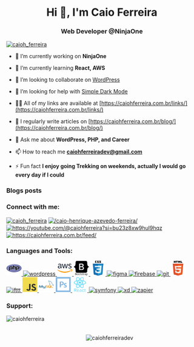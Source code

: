 <h1 align="center">Hi 👋, I'm Caio Ferreira</h1>
<h3 align="center">Web Developer @NinjaOne</h3>

<p align="left"> <a href="https://twitter.com/caioh_ferreira" target="blank"><img src="https://img.shields.io/twitter/follow/caioh_ferreira?logo=twitter&style=for-the-badge" alt="caioh_ferreira" /></a> </p>

- 🔭 I’m currently working on **NinjaOne**

- 🌱 I’m currently learning **React, AWS**

- 👯 I’m looking to collaborate on [WordPress](https://github.com/WordPress/wordpress-develop/)

- 🤝 I’m looking for help with [Simple Dark Mode](https://github.com/caiohferreiradev/simple-dark-mode)

- 👨‍💻 All of my links are available at [https://caiohferreira.com.br/links/](https://caiohferreira.com.br/links/)

- 📝 I regularly write articles on [https://caiohferreira.com.br/blog/](https://caiohferreira.com.br/blog/)

- 💬 Ask me about **WordPress, PHP, and Career**

- 📫 How to reach me **caiohferreiradev@gmail.com**

- ⚡ Fun fact **I enjoy going Trekking on weekends, actually I would go every day if I could**

### Blogs posts
<!-- BLOG-POST-LIST:START -->
<!-- BLOG-POST-LIST:END -->

<h3 align="left">Connect with me:</h3>
<p align="left">
<a href="https://twitter.com/caioh_ferreira" target="blank"><img align="center" src="https://raw.githubusercontent.com/rahuldkjain/github-profile-readme-generator/master/src/images/icons/Social/twitter.svg" alt="caioh_ferreira" height="30" width="40" /></a>
<a href="https://linkedin.com/in//caio-henrique-azevedo-ferreira/" target="blank"><img align="center" src="https://raw.githubusercontent.com/rahuldkjain/github-profile-readme-generator/master/src/images/icons/Social/linked-in-alt.svg" alt="/caio-henrique-azevedo-ferreira/" height="30" width="40" /></a>
<a href="https://www.youtube.com/c/https://youtube.com/@caiohferreira?si=bu23z8xw9hul9hqz" target="blank"><img align="center" src="https://raw.githubusercontent.com/rahuldkjain/github-profile-readme-generator/master/src/images/icons/Social/youtube.svg" alt="https://youtube.com/@caiohferreira?si=bu23z8xw9hul9hqz" height="30" width="40" /></a>
<a href="/https://caiohferreira.com.br/feed/" target="blank"><img align="center" src="https://raw.githubusercontent.com/rahuldkjain/github-profile-readme-generator/master/src/images/icons/Social/rss.svg" alt="https://caiohferreira.com.br/feed/" height="30" width="40" /></a>
</p>

<h3 align="left">Languages and Tools:</h3>
<p align="left"> <a href="https://www.php.net" target="_blank" rel="noreferrer"> <img src="https://raw.githubusercontent.com/devicons/devicon/master/icons/php/php-original.svg" alt="php" width="40" height="40"/> </a> <a href="https://www.php.net" target="_blank" rel="noreferrer"> <img src="https://camo.githubusercontent.com/7fbff0e3d4e4df2c9b06e398bc1a71257fc45af493e1f93e670a10766caecad0/68747470733a2f2f7777772e766563746f726c6f676f2e7a6f6e652f6c6f676f732f776f726470726573732f776f726470726573732d74696c652e737667" alt="wordpress" width="40" height="40"/> </a><a href="https://wordpress.org/" target="_blank" rel="noreferrer"> <img src="https://raw.githubusercontent.com/devicons/devicon/master/icons/amazonwebservices/amazonwebservices-original-wordmark.svg" alt="aws" width="40" height="40"/> </a> <a href="https://getbootstrap.com" target="_blank" rel="noreferrer"> <img src="https://raw.githubusercontent.com/devicons/devicon/master/icons/bootstrap/bootstrap-plain-wordmark.svg" alt="bootstrap" width="40" height="40"/> </a> <a href="https://www.w3schools.com/css/" target="_blank" rel="noreferrer"> <img src="https://raw.githubusercontent.com/devicons/devicon/master/icons/css3/css3-original-wordmark.svg" alt="css3" width="40" height="40"/> </a> <a href="https://www.figma.com/" target="_blank" rel="noreferrer"> <img src="https://www.vectorlogo.zone/logos/figma/figma-icon.svg" alt="figma" width="40" height="40"/> </a> <a href="https://firebase.google.com/" target="_blank" rel="noreferrer"> <img src="https://www.vectorlogo.zone/logos/firebase/firebase-icon.svg" alt="firebase" width="40" height="40"/> </a> <a href="https://git-scm.com/" target="_blank" rel="noreferrer"> <img src="https://www.vectorlogo.zone/logos/git-scm/git-scm-icon.svg" alt="git" width="40" height="40"/> </a> <a href="https://www.w3.org/html/" target="_blank" rel="noreferrer"> <img src="https://raw.githubusercontent.com/devicons/devicon/master/icons/html5/html5-original-wordmark.svg" alt="html5" width="40" height="40"/> </a> <a href="https://ifttt.com/" target="_blank" rel="noreferrer"> <img src="https://www.vectorlogo.zone/logos/ifttt/ifttt-ar21.svg" alt="ifttt" width="40" height="40"/> </a> <a href="https://developer.mozilla.org/en-US/docs/Web/JavaScript" target="_blank" rel="noreferrer"> <img src="https://raw.githubusercontent.com/devicons/devicon/master/icons/javascript/javascript-original.svg" alt="javascript" width="40" height="40"/> </a> <a href="https://www.mysql.com/" target="_blank" rel="noreferrer"> <img src="https://raw.githubusercontent.com/devicons/devicon/master/icons/mysql/mysql-original-wordmark.svg" alt="mysql" width="40" height="40"/> </a> <a href="https://www.photoshop.com/en" target="_blank" rel="noreferrer"> <img src="https://raw.githubusercontent.com/devicons/devicon/master/icons/photoshop/photoshop-line.svg" alt="photoshop" width="40" height="40"/> </a>  <a href="https://reactjs.org/" target="_blank" rel="noreferrer"> <img src="https://raw.githubusercontent.com/devicons/devicon/master/icons/react/react-original-wordmark.svg" alt="react" width="40" height="40"/> </a> <a href="https://symfony.com" target="_blank" rel="noreferrer"> <img src="https://symfony.com/logos/symfony_black_03.svg" alt="symfony" width="40" height="40"/> </a> <a href="https://www.adobe.com/products/xd.html" target="_blank" rel="noreferrer"> <img src="https://cdn.worldvectorlogo.com/logos/adobe-xd.svg" alt="xd" width="40" height="40"/> </a> <a href="https://zapier.com" target="_blank" rel="noreferrer"> <img src="https://www.vectorlogo.zone/logos/zapier/zapier-icon.svg" alt="zapier" width="40" height="40"/> </a> </p>

<h3 align="left">Support:</h3>
<p><a href="https://www.buymeacoffee.com/caiohferreira"> <img align="left" src="https://cdn.buymeacoffee.com/buttons/v2/default-yellow.png" height="50" width="210" alt="caiohferreira" /></a></p><br><br>

<p><img align="center" src="https://github-readme-stats.vercel.app/api/top-langs?username=caiohferreiradev&show_icons=true&locale=en&layout=compact" alt="caiohferreiradev" /></p>
